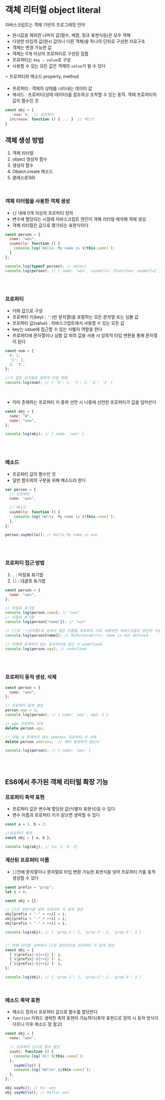 # 객체 리터럴 object literal

자바스크립트는 객체 기반의 프로그래밍 언어 
- 원시값을 제외한 나머지 값(함수, 배열, 정규 표현식등)은 모두 객체
- 다양한 타입의 값(원시 값이나 다른 객체)을 하나의 단위로 구성한 자료구조
- 객체는 변경 가능한 값
- 객체는 0개 이상의 프로퍼티로 구성된 집합
- 프로퍼티는 `key : value`로 구성
- 사용할 수 있는 모든 값은 객체의 `value`가 될 수 있다

⭐ 프로퍼티와 메소드 property, method

- 프로퍼티 : 객체의 상태를 나타내는 데이터 값
- 메서드 : 프로퍼티(상태 데이터)를 참조하고 조작할 수 있는 동작. 객체 프로퍼티의 값이 함수인 것

```js
const obj = {
	num: 0,  // 프로퍼티
  increase: function () { ... }  // 메소드
}
```

## 객체 생성 방법

1. 객체 리터럴
2. object 생성자 함수
3. 생성자 함수
4. Object.create 메소드
5. 클래스(ES6)

<br>

### 객체 리터럴을 사용한 객체 생성

- `{}` 내에 0개 이상의 프로퍼티 정의
- 변수에 할당되는 시점에 자바스크립트 엔진이 객체 리터럴 해석해 객체 생성
- 객체 리터럴은 값으로 평가되는 표현식이다

```js
const person = {
  name: "won",
  sayHello: function () {
    console.log(`Hello. My name is ${this.name}`);
  }
};

console.log(typeof person); // object
console.log(person); // { name: 'won', sayHello: [Function: sayHello] }
```

<br>
<br>

### 프로퍼티

- 키와 값으로 구성
- 프로퍼티 키(key) : `''`(빈 문자열)을 포함하는 모든 문자열 또는 심볼 값
- 프로퍼티 값(value) : 자바스크립트에서 사용할 수 있는 모든 값
- key는 value에 접근할 수 있는 식별자 역할을 한다
- 프로퍼티에 문자열이나 심벌 값 외의 값을 사용 시 암묵적 타입 변환을 통해 문자열이 된다

```js
const num = {
  0: 1,
  '1': 2,
  2: '3',
};

//키 값은 문자열로 암묵적 타입 변환
console.log(num); // { '0': 1, '1': 2, '2': '3' } 
```

<br>

- 이미 존재하는 프로퍼티 키 중복 선언 시 나중에 선언한 프로퍼티가 값을 덮어쓴다

```js
const obj = {
  name: "W",
  name: "won",
};

console.log(obj); // { name: 'won' }
```

<br>
<br>

### 메소드

- 프로퍼티 값이 함수인 것
- 일반 함수와의 구분을 위해 메소드라 한다

```js
var person = {
  // 프로퍼티
  name: "won",

  // 메소드
  sayHello: function () {
    console.log(`Hello. My name is ${this.name}`);
  },
};

person.sayHello(); // Hello My name is won
```

<br>
<br>

### 프로퍼티 접근 방법

1. `.` : 마침표 표기법
2. `[]` : 대괄호 표기법

```js
const person = {
  name: "won",
};

// 마침표 표기법
console.log(person.name); // "won" 
// 대괄호 표기법
console.log(person["name"]); // "won" 

// []내 ''(문자열)로 감싸지 않은 이름을 프로퍼티 키로 사용하면 자바스크립트 엔진이 식별자로 해석
console.log(person[name]); // ReferenceError: name is not defined

// 객체에 존재하지 않는 프로퍼티에 접근 시 undefined
console.log(person.age); // undefined
```

<br>
<br>

### 프로퍼티 동적 생성, 삭제

```js
const person = {
  name: "won",
};

// 프로퍼티 동적 생성
person.age = 1; 
console.log(person); // { name: 'won', age: 1 }

// age 프로퍼티 삭제
delete person.age; 

// 객체 내 존재하지 않는 address 프로퍼티 키 삭제
delete person.address;  // 에러 발생하지 않는다

console.log(person); // { name: 'won' }
```

<br>
<br>

## ES6에서 추가된 객체 리터럴 확장 기능

### 프로퍼티 축약 표현

- 프로퍼티 값은 변수에 할당된 값(식별자 표현식)일 수 있다
- 변수 이름과 프로퍼티 키가 같으면 생략할 수 있다

```js
const a = 1, b = 2;

//프로퍼티 축약
const obj = { a, b }; 

console.log(obj); // {a: 1, b: 2}
```

### 계산된 프로퍼티 이름

- `[]`안에 문자열이나 문자열로 타입 변환 가능한 표현식을 넣어 프로퍼티 키를 동적 생성할 수 있다

```js
const prefix = "prop";
let i = 0;

const obj = {};

// []안 표현식을 넣어 프로퍼티 키 동적 생성
obj[prefix + "-" + ++i] = i;
obj[prefix + "-" + ++i] = i;
obj[prefix + "-" + ++i] = i;

console.log(obj); // { 'prop-1': 1, 'prop-2': 2, 'prop-3': 3 }


// 객체 리터럴 내부에서 []안 표현식으로 프로퍼티 키 동적 생성
const obj = {
  [`${prefix}-${++i}`]: i,
  [`${prefix}-${++i}`]: i,
  [`${prefix}-${++i}`]: i,
};

console.log(obj); // { 'prop-1': 1, 'prop-2': 2, 'prop-3': 3 }
```

<br>

### 메소드 축약 표현

- 메소드 정의시 프로퍼티 값으로 함수를 할당한다
- `function` 키워드 생략한 축약 표현이 가능하다(축약 표현으로 정의 시 동작 방식이 다르니 이후 메소드 장 참고)


```js
const obj = {
  name: "won",

  // 프로퍼티 값으로 함수 할당
  sayHi: function () {
    console.log(`Hi! ${this.name}`);
  },
    sayHello() {
    console.log(`Hello! ${this.name}`);
  },
};

obj.sayHi(); // Hi! won
obj.sayHello(); // Hello! won
```
